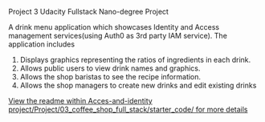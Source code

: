 Project 3 Udacity Fullstack Nano-degree Project

A drink menu application which showcases Identity and Access management services(using Auth0 as 3rd party IAM service). The application includes
1. Displays graphics representing the ratios of ingredients in each drink.
2. Allows public users to view drink names and graphics.
3. Allows the shop baristas to see the recipe information.
4. Allows the shop managers to create new drinks and edit existing drinks

[View the readme within Acces-and-identity project/Project/03_coffee_shop_full_stack/starter_code/ for more details](https://github.com/eddyfob/Acces-and-identity-project/tree/main/Project/03_coffee_shop_full_stack/starter_code#coffee-shop-full-stack:~:text=main-,Acces%2Dand%2Didentity%2Dproject,/starter_code/,-Latest%20commit)


